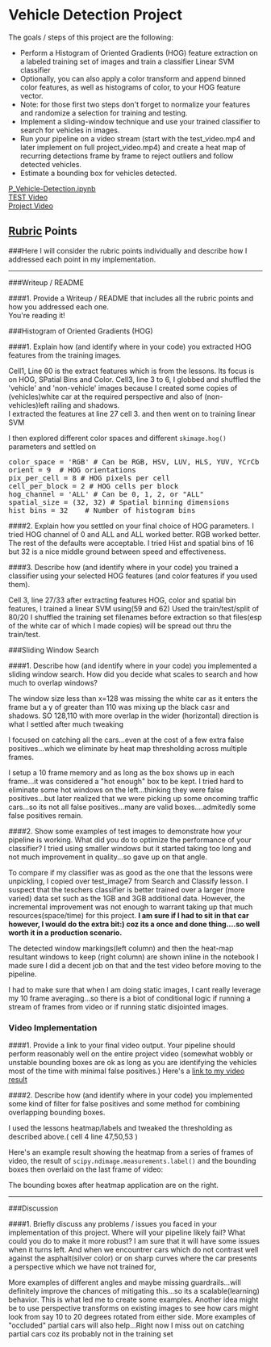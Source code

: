 

<h1>Vehicle Detection Project</h1>

The goals / steps of this project are the following:

* Perform a Histogram of Oriented Gradients (HOG) feature extraction on a labeled training set of images and train a classifier Linear SVM classifier
* Optionally, you can also apply a color transform and append binned color features, as well as histograms of color, to your HOG feature vector. 
* Note: for those first two steps don't forget to normalize your features and randomize a selection for training and testing.
* Implement a sliding-window technique and use your trained classifier to search for vehicles in images.
* Run your pipeline on a video stream (start with the test_video.mp4 and later implement on full project_video.mp4) and create a heat map of recurring detections frame by frame to reject outliers and follow detected vehicles.
* Estimate a bounding box for vehicles detected.

<a href="./P_Vehicle-Detection.ipynb">P_Vehicle-Detection.ipynb</a><br/>
<a href="./pv3_test_video.mp4">TEST Video</a><br/>
<a href="./pv3_project_video.mp4">Project Video</a><br/>

## [Rubric](https://review.udacity.com/#!/rubrics/513/view) Points
###Here I will consider the rubric points individually and describe how I addressed each point in my implementation.  

---
###Writeup / README

####1. Provide a Writeup / README that includes all the rubric points and how you addressed each one.  
You're reading it!

###Histogram of Oriented Gradients (HOG)

####1. Explain how (and identify where in your code) you extracted HOG features from the training images.

Cell1, Line 60 is the extract features which is from the lessons. Its focus is on HOG, SPatial Bins and Color.
Cell3, line 3 to 6, I globbed and shuffled the 'vehicle' and 'non-vehicle' images because I created some copies of (vehicles)white car at the required perspective and also of (non-vehicles)left railing and shadows.   
I extracted the features at line 27 cell 3. and then went on to training linear SVM

I then explored different color spaces and different `skimage.hog()` parameters 
and settled on 
<pre>
color_space = 'RGB' # Can be RGB, HSV, LUV, HLS, YUV, YCrCb
orient = 9  # HOG orientations
pix_per_cell = 8 # HOG pixels per cell
cell_per_block = 2 # HOG cells per block
hog_channel = 'ALL' # Can be 0, 1, 2, or "ALL"
spatial_size = (32, 32) # Spatial binning dimensions
hist_bins = 32    # Number of histogram bins
</pre>

####2. Explain how you settled on your final choice of HOG parameters.
I tried HOG channel of 0 and ALL and ALL worked better. RGB worked better. The rest of the defaults were acceptable. I tried Hist and spatial bins of 16 but 32 is a nice middle ground between speed and effectiveness.

####3. Describe how (and identify where in your code) you trained a classifier using your selected HOG features (and color features if you used them).

Cell 3, line 27/33 after extracting features HOG, color and spatial bin features, I trained a linear SVM using(59 and 62)
Used the train/test/split of 80/20
I shuffled the training set filenames before extraction so that files(esp of the white car of which I made copies) will be spread out thru the train/test.

###Sliding Window Search

####1. Describe how (and identify where in your code) you implemented a sliding window search.  How did you decide what scales to search and how much to overlap windows?

The window size less than x=128 was missing the white car as it enters the frame but a y of greater than 110 was mixing up the black casr and shadows. SO 128,110 with more overlap in the wider (horizontal) direction is what I settled after much tweaking

I focused on catching all the cars...even at the cost of a few extra false positives...which we eliminate by heat map thresholding across multiple frames.

I setup a 10 frame memory and as long as the box shows up in each frame...it was considered a "hot enough" box to be kept. I tried hard to eliminate some hot windows on the left...thinking they were false positives...but later realized that we were picking up some oncoming traffic cars...so its not all false positives...many are valid boxes....admitedly some false positives remain.

####2. Show some examples of test images to demonstrate how your pipeline is working.  What did you do to optimize the performance of your classifier?
I tried using smaller windows but it started taking too long and not much improvement in quality...so gave up on that angle.

To compare if my classifier was as good as the one that the lessons were unpickling, I copied over test_image7 from Search and Classify lesson. I suspect that the teschers classifier is better trained over a larger (more varied) data set such as the 1GB and 3GB additional data. However, the incremental improvement was not enough to warrant taking up that much resources(space/time) for this project. <b>I am sure if I had to sit in that car however, I would do the extra bit:) coz its a once and done thing....so well worth it in a production scenario.</b>

The detected window markings(left column) and then the heat-map resultant windows to keep (right column) are shown inline in the notebook
I made sure I did a decent job on that and the test video before moving to the pipeline.

I had to make sure that when I am doing static images, I cant really leverage my 10 frame averaging...so there is a biot of conditional logic if running a stream of frames from video or if running static disjointed images.

### Video Implementation

####1. Provide a link to your final video output.  Your pipeline should perform reasonably well on the entire project video (somewhat wobbly or unstable bounding boxes are ok as long as you are identifying the vehicles most of the time with minimal false positives.)
Here's a [link to my video result](./pv3_project_video.mp4)


####2. Describe how (and identify where in your code) you implemented some kind of filter for false positives and some method for combining overlapping bounding boxes.

 I used the lessons heatmap/labels and tweaked the thresholding as described above.( cell 4 line 47,50,53 )

Here's an example result showing the heatmap from a series of frames of video, the result of `scipy.ndimage.measurements.label()` and the bounding boxes then overlaid on the last frame of video:

The bounding boxes after heatmap application are on the right.


---

###Discussion

####1. Briefly discuss any problems / issues you faced in your implementation of this project.  Where will your pipeline likely fail?  What could you do to make it more robust?
I am sure that it will have some issues when it turns left. And when we encountrer cars which do not contrast well against the asphalt(silver color) or on sharp curves where the car presents a perspective which we have not trained for,

More examples of different angles and maybe missing guardrails...will definitely improve the chances of mitigating this...so its a scalable(learning) behavior. This is what led me to create some examples.
Another idea might be to use perspective transforms on existing images to see how cars might look from say 10 to 20 degrees rotated from either side. More examples of "occluded" partial cars will also help...Right now I miss out on catching partial cars coz its probably not in the training set
